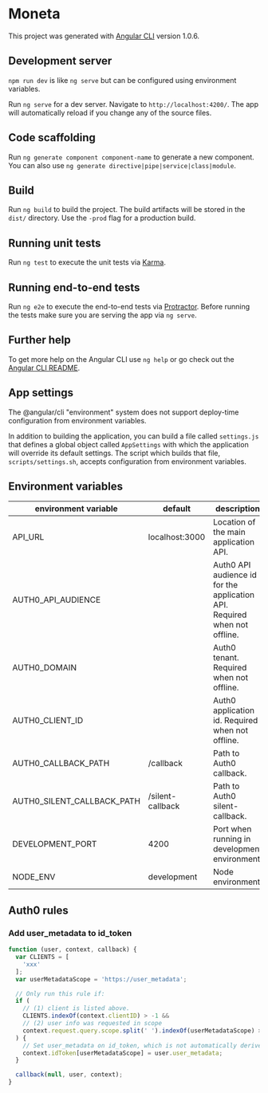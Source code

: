 # Moneta

This project was generated with [Angular CLI](https://github.com/angular/angular-cli) version 1.0.6.

## Development server

`npm run dev` is like `ng serve` but can be configured using environment variables.

Run `ng serve` for a dev server. Navigate to `http://localhost:4200/`. The app will automatically reload if you change any of the source files.

## Code scaffolding

Run `ng generate component component-name` to generate a new component. You can also use `ng generate directive|pipe|service|class|module`.

## Build

Run `ng build` to build the project. The build artifacts will be stored in the `dist/` directory. Use the `-prod` flag for a production build.

## Running unit tests

Run `ng test` to execute the unit tests via [Karma](https://karma-runner.github.io).

## Running end-to-end tests

Run `ng e2e` to execute the end-to-end tests via [Protractor](http://www.protractortest.org/).
Before running the tests make sure you are serving the app via `ng serve`.

## Further help

To get more help on the Angular CLI use `ng help` or go check out the [Angular CLI README](https://github.com/angular/angular-cli/blob/master/README.md).

## App settings

The @angular/cli "environment" system does not support deploy-time configuration from environment variables.

In addition to building the application, you can build a file called `settings.js` that defines a global object called `AppSettings` with which the application will override its default settings. The script which builds that file, `scripts/settings.sh`, accepts configuration from environment variables.

## Environment variables

environment variable       | default          | description
-------------------------- | ---------------- | -------------------------------------------------------------------------
API_URL                    | localhost:3000   | Location of the main application API.
AUTH0_API_AUDIENCE         |                  | Auth0 API audience id for the application API. Required when not offline.
AUTH0_DOMAIN               |                  | Auth0 tenant. Required when not offline.
AUTH0_CLIENT_ID            |                  | Auth0 application id. Required when not offline.
AUTH0_CALLBACK_PATH        | /callback        | Path to Auth0 callback.
AUTH0_SILENT_CALLBACK_PATH | /silent-callback | Path to Auth0 silent-callback.
DEVELOPMENT_PORT           | 4200             | Port when running in development environment.
NODE_ENV                   | development      | Node environment

## Auth0 rules

### Add user_metadata to id_token

```javascript
function (user, context, callback) {
  var CLIENTS = [
    'xxx'
  ];
  var userMetadataScope = 'https://user_metadata';

  // Only run this rule if:
  if (
    // (1) client is listed above.
    CLIENTS.indexOf(context.clientID) > -1 &&
    // (2) user info was requested in scope
    context.request.query.scope.split(' ').indexOf(userMetadataScope) > -1
  ) {
    // Set user_metadata on id_token, which is not automatically derived from user object!
    context.idToken[userMetadataScope] = user.user_metadata;
  }

  callback(null, user, context);
}
```
